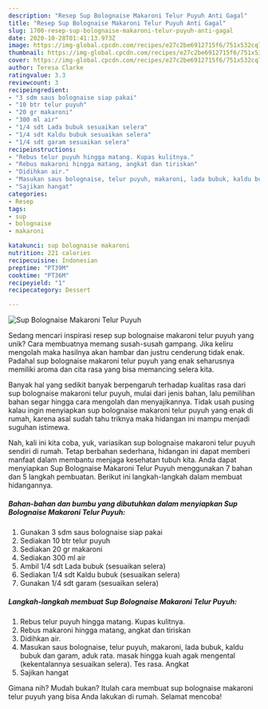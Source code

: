 ```yaml
---
description: "Resep Sup Bolognaise Makaroni Telur Puyuh Anti Gagal"
title: "Resep Sup Bolognaise Makaroni Telur Puyuh Anti Gagal"
slug: 1700-resep-sup-bolognaise-makaroni-telur-puyuh-anti-gagal
date: 2020-10-28T01:41:13.973Z
image: https://img-global.cpcdn.com/recipes/e27c2be6912715f6/751x532cq70/sup-bolognaise-makaroni-telur-puyuh-foto-resep-utama.jpg
thumbnail: https://img-global.cpcdn.com/recipes/e27c2be6912715f6/751x532cq70/sup-bolognaise-makaroni-telur-puyuh-foto-resep-utama.jpg
cover: https://img-global.cpcdn.com/recipes/e27c2be6912715f6/751x532cq70/sup-bolognaise-makaroni-telur-puyuh-foto-resep-utama.jpg
author: Teresa Clarke
ratingvalue: 3.3
reviewcount: 3
recipeingredient:
- "3 sdm saus bolognaise siap pakai"
- "10 btr telur puyuh"
- "20 gr makaroni"
- "300 ml air"
- "1/4 sdt Lada bubuk sesuaikan selera"
- "1/4 sdt Kaldu bubuk sesuaikan selera"
- "1/4 sdt garam sesuaikan selera"
recipeinstructions:
- "Rebus telur puyuh hingga matang. Kupas kulitnya."
- "Rebus makaroni hingga matang, angkat dan tiriskan"
- "Didihkan air."
- "Masukan saus bolognaise, telur puyuh, makaroni, lada bubuk, kaldu bubuk dan garam, aduk rata. masak hingga kuah agak mengental (kekentalannya sesuaikan selera). Tes rasa. Angkat"
- "Sajikan hangat"
categories:
- Resep
tags:
- sup
- bolognaise
- makaroni

katakunci: sup bolognaise makaroni 
nutrition: 221 calories
recipecuisine: Indonesian
preptime: "PT39M"
cooktime: "PT36M"
recipeyield: "1"
recipecategory: Dessert

---
```



![Sup Bolognaise Makaroni Telur Puyuh](https://img-global.cpcdn.com/recipes/e27c2be6912715f6/751x532cq70/sup-bolognaise-makaroni-telur-puyuh-foto-resep-utama.jpg)

Sedang mencari inspirasi resep sup bolognaise makaroni telur puyuh yang unik? Cara membuatnya memang susah-susah gampang. Jika keliru mengolah maka hasilnya akan hambar dan justru cenderung tidak enak. Padahal sup bolognaise makaroni telur puyuh yang enak seharusnya memiliki aroma dan cita rasa yang bisa memancing selera kita.



Banyak hal yang sedikit banyak berpengaruh terhadap kualitas rasa dari sup bolognaise makaroni telur puyuh, mulai dari jenis bahan, lalu pemilihan bahan segar hingga cara mengolah dan menyajikannya. Tidak usah pusing kalau ingin menyiapkan sup bolognaise makaroni telur puyuh yang enak di rumah, karena asal sudah tahu triknya maka hidangan ini mampu menjadi suguhan istimewa.


Nah, kali ini kita coba, yuk, variasikan sup bolognaise makaroni telur puyuh sendiri di rumah. Tetap berbahan sederhana, hidangan ini dapat memberi manfaat dalam membantu menjaga kesehatan tubuh kita. Anda dapat menyiapkan Sup Bolognaise Makaroni Telur Puyuh menggunakan 7 bahan dan 5 langkah pembuatan. Berikut ini langkah-langkah dalam membuat hidangannya.

<!--inarticleads1-->

##### Bahan-bahan dan bumbu yang dibutuhkan dalam menyiapkan Sup Bolognaise Makaroni Telur Puyuh:

1. Gunakan 3 sdm saus bolognaise siap pakai
1. Sediakan 10 btr telur puyuh
1. Sediakan 20 gr makaroni
1. Sediakan 300 ml air
1. Ambil 1/4 sdt Lada bubuk (sesuaikan selera)
1. Sediakan 1/4 sdt Kaldu bubuk (sesuaikan selera)
1. Gunakan 1/4 sdt garam (sesuaikan selera)




<!--inarticleads2-->

##### Langkah-langkah membuat Sup Bolognaise Makaroni Telur Puyuh:

1. Rebus telur puyuh hingga matang. Kupas kulitnya.
1. Rebus makaroni hingga matang, angkat dan tiriskan
1. Didihkan air.
1. Masukan saus bolognaise, telur puyuh, makaroni, lada bubuk, kaldu bubuk dan garam, aduk rata. masak hingga kuah agak mengental (kekentalannya sesuaikan selera). Tes rasa. Angkat
1. Sajikan hangat




Gimana nih? Mudah bukan? Itulah cara membuat sup bolognaise makaroni telur puyuh yang bisa Anda lakukan di rumah. Selamat mencoba!
